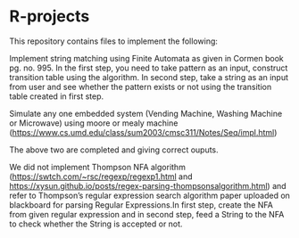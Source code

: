 # R-projects
This repository contains files to implement the following:

Implement string matching using Finite Automata as given in Cormen book pg. no. 995. In the first step, you need to take pattern as an input, construct transition table using the algorithm. In second step, take a string as an input from user and see whether the pattern exists or not using the transition table created in first step.

Simulate any one embedded system (Vending Machine, Washing Machine or Microwave) using moore or mealy machine (https://www.cs.umd.edu/class/sum2003/cmsc311/Notes/Seq/impl.html)

The above two are completed and giving correct ouputs.

We did not implement Thompson NFA algorithm (https://swtch.com/~rsc/regexp/regexp1.html and https://xysun.github.io/posts/regex-parsing-thompsonsalgorithm.html) and refer to Thompson’s regular expression search algorithm paper uploaded on blackboard for parsing Regular Expressions.In first step, create the NFA from given regular expression and in second step, feed a String to the NFA to check whether the String is accepted or not.
